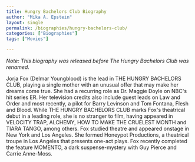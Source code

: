 ```yaml
---
title: Hungry Bachelors Club Biography
author: "Mika A. Epstein"
layout: single
permalink: /biographies/hungry-bachelors-club/
categories: ["Biographies"]
tags: ["Movies"]

---
```

*Note: This biography was released before The Hungry Bachelors Club was renamed.*

Jorja Fox (Delmar Youngblood) is the lead in THE HUNGRY BACHELORS CLUB, playing a single mother with an unusual offer that may make her dreams come true. She had a recurring role as Dr. Maggie Doyle on NBC's hit series ER. Her television credits also include guest leads on Law and Order and most recently, a pilot for Barry Levinson and Tom Fontana, Flesh and Blood. While THE HUNGRY BACHELORS CLUB marks Fox's theatrical debut in a leading role, she is no stranger to film, having appeared in VELOCITY TRAP, ALCHEMY, HOW TO MAKE THE CRUELEST MONTH and TIARA TANGO, among others. Fox studied theatre and appeared onstage in New York and Los Angeles. She formed Honeypot Productions, a theatrical troupe in Los Angeles that presents one-act plays. Fox recently completed the feature MOMENTO, a dark suspense-mystery with Guy Pierce and Carrie Anne-Moss.
